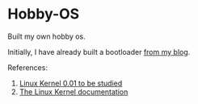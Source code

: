 # Hobby-OS
Built my own hobby os.

Initially, I have already built a bootloader [from my 
blog](https://monthlywrap.blogspot.com/2021/01/design-and-development-of-os-for.html).

References:
1. [Linux Kernel 0.01 to be studied](https://mirrors.edge.kernel.org/pub/linux/kernel/Historic/)
2. [The Linux Kernel documentation](https://docs.kernel.org/)
  
